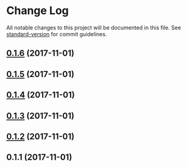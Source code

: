 # Change Log

All notable changes to this project will be documented in this file. See [standard-version](https://github.com/conventional-changelog/standard-version) for commit guidelines.

<a name="0.1.6"></a>
## [0.1.6](https://github.com/devdigital/gatsby-source-openapi-aggregate/compare/v0.1.5...v0.1.6) (2017-11-01)



<a name="0.1.5"></a>
## [0.1.5](https://github.com/devdigital/gatsby-source-openapi-aggregate/compare/v0.1.4...v0.1.5) (2017-11-01)



<a name="0.1.4"></a>
## [0.1.4](https://github.com/devdigital/gatsby-source-openapi-aggregate/compare/v0.1.3...v0.1.4) (2017-11-01)



<a name="0.1.3"></a>
## [0.1.3](https://github.com/devdigital/gatsby-source-openapi-aggregate/compare/v0.1.2...v0.1.3) (2017-11-01)



<a name="0.1.2"></a>
## [0.1.2](https://github.com/devdigital/gatsby-source-openapi-aggregate/compare/v0.1.1...v0.1.2) (2017-11-01)



<a name="0.1.1"></a>
## 0.1.1 (2017-11-01)
